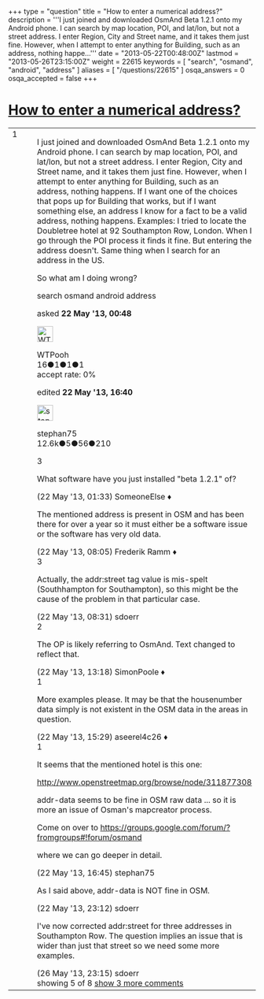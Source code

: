 +++
type = "question"
title = "How to enter a numerical address?"
description = '''I just joined and downloaded OsmAnd Beta 1.2.1 onto my Android phone. I can search by map location, POI, and lat/lon, but not a street address. I enter Region, City and Street name, and it takes them just fine. However, when I attempt to enter anything for Building, such as an address, nothing happe...'''
date = "2013-05-22T00:48:00Z"
lastmod = "2013-05-26T23:15:00Z"
weight = 22615
keywords = [ "search", "osmand", "android", "address" ]
aliases = [ "/questions/22615" ]
osqa_answers = 0
osqa_accepted = false
+++

<div class="headNormal">

# [How to enter a numerical address?](/questions/22615/how-to-enter-a-numerical-address)

</div>

<div id="main-body">

<div id="askform">

<table id="question-table" style="width:100%;">
<colgroup>
<col style="width: 50%" />
<col style="width: 50%" />
</colgroup>
<tbody>
<tr>
<td style="width: 30px; vertical-align: top"><div class="vote-buttons">
<span id="post-22615-upvote" class="ajax-command post-vote up" rel="nofollow" title="I like this post (click again to cancel)"> </span>
<div id="post-22615-score" class="post-score" title="current number of votes">
1
</div>
<span id="post-22615-downvote" class="ajax-command post-vote down" rel="nofollow" title="I dont like this post (click again to cancel)"> </span> <span id="favorite-mark" class="ajax-command favorite-mark" rel="nofollow" title="mark/unmark this question as favorite (click again to cancel)"> </span>
<div id="favorite-count" class="favorite-count">
&#10;</div>
</div></td>
<td><div id="item-right">
<div class="question-body">
<p>I just joined and downloaded OsmAnd Beta 1.2.1 onto my Android phone. I can search by map location, POI, and lat/lon, but not a street address. I enter Region, City and Street name, and it takes them just fine. However, when I attempt to enter anything for Building, such as an address, nothing happens. If I want one of the choices that pops up for Building that works, but if I want something else, an address I know for a fact to be a valid address, nothing happens. Examples: I tried to locate the Doubletree hotel at 92 Southampton Row, London. When I go through the POI process it finds it fine. But entering the address doesn't. Same thing when I search for an address in the US.</p>
<p>So what am I doing wrong?</p>
</div>
<div id="question-tags" class="tags-container tags">
<span class="post-tag tag-link-search" rel="tag" title="see questions tagged &#39;search&#39;">search</span> <span class="post-tag tag-link-osmand" rel="tag" title="see questions tagged &#39;osmand&#39;">osmand</span> <span class="post-tag tag-link-android" rel="tag" title="see questions tagged &#39;android&#39;">android</span> <span class="post-tag tag-link-address" rel="tag" title="see questions tagged &#39;address&#39;">address</span>
</div>
<div id="question-controls" class="post-controls">
&#10;</div>
<div class="post-update-info-container">
<div class="post-update-info post-update-info-user">
<p>asked <strong>22 May '13, 00:48</strong></p>
<img src="https://secure.gravatar.com/avatar/3dd4e45f3d403297df5bb554649a33c5?s=32&amp;d=identicon&amp;r=g" class="gravatar" width="32" height="32" alt="WTPooh&#39;s gravatar image" />
<p><span>WTPooh</span><br />
<span class="score" title="16 reputation points">16</span><span title="1 badges"><span class="badge1">●</span><span class="badgecount">1</span></span><span title="1 badges"><span class="silver">●</span><span class="badgecount">1</span></span><span title="1 badges"><span class="bronze">●</span><span class="badgecount">1</span></span><br />
<span class="accept_rate" title="Rate of the user&#39;s accepted answers">accept rate:</span> <span title="WTPooh has no accepted answers">0%</span></p>
</div>
<div class="post-update-info post-update-info-edited">
<p><span> edited <strong>22 May '13, 16:40</strong> </span></p>
<img src="https://secure.gravatar.com/avatar/245b73d4390c3408fe3c6da759b9897f?s=32&amp;d=identicon&amp;r=g" class="gravatar" width="32" height="32" alt="stephan75&#39;s gravatar image" />
<p><span>stephan75</span><br />
<span class="score" title="12642 reputation points"><span>12.6k</span></span><span title="5 badges"><span class="badge1">●</span><span class="badgecount">5</span></span><span title="56 badges"><span class="silver">●</span><span class="badgecount">56</span></span><span title="210 badges"><span class="bronze">●</span><span class="badgecount">210</span></span></p>
</div>
</div>
<div id="comments-container-22615" class="comments-container">
<span id="22616"></span>
<div id="comment-22616" class="comment">
<div id="post-22616-score" class="comment-score">
3
</div>
<div class="comment-text">
<p>What software have you just installed "beta 1.2.1" of?</p>
</div>
<div id="comment-22616-info" class="comment-info">
<span class="comment-age">(22 May '13, 01:33)</span> <span class="comment-user userinfo">SomeoneElse ♦</span>
</div>
</div>
<span id="22619"></span>
<div id="comment-22619" class="comment not_top_scorer">
<div id="post-22619-score" class="comment-score">
&#10;</div>
<div class="comment-text">
<p>The mentioned address is present in OSM and has been there for over a year so it must either be a software issue or the software has very old data.</p>
</div>
<div id="comment-22619-info" class="comment-info">
<span class="comment-age">(22 May '13, 08:05)</span> <span class="comment-user userinfo">Frederik Ramm ♦</span>
</div>
</div>
<span id="22620"></span>
<div id="comment-22620" class="comment">
<div id="post-22620-score" class="comment-score">
3
</div>
<div class="comment-text">
<p>Actually, the addr:street tag value is mis-spelt (Southhampton for Southampton), so this might be the cause of the problem in that particular case.</p>
</div>
<div id="comment-22620-info" class="comment-info">
<span class="comment-age">(22 May '13, 08:31)</span> <span class="comment-user userinfo">sdoerr</span>
</div>
</div>
<span id="22637"></span>
<div id="comment-22637" class="comment">
<div id="post-22637-score" class="comment-score">
2
</div>
<div class="comment-text">
<p>The OP is likely referring to OsmAnd. Text changed to reflect that.</p>
</div>
<div id="comment-22637-info" class="comment-info">
<span class="comment-age">(22 May '13, 13:18)</span> <span class="comment-user userinfo">SimonPoole ♦</span>
</div>
</div>
<span id="22640"></span>
<div id="comment-22640" class="comment">
<div id="post-22640-score" class="comment-score">
1
</div>
<div class="comment-text">
<p>More examples please. It may be that the housenumber data simply is not existent in the OSM data in the areas in question.</p>
</div>
<div id="comment-22640-info" class="comment-info">
<span class="comment-age">(22 May '13, 15:29)</span> <span class="comment-user userinfo">aseerel4c26 ♦</span>
</div>
</div>
<span id="22645"></span>
<div id="comment-22645" class="comment">
<div id="post-22645-score" class="comment-score">
1
</div>
<div class="comment-text">
<p>It seems that the mentioned hotel is this one:</p>
<p><a href="http://www.openstreetmap.org/browse/node/311877308">http://www.openstreetmap.org/browse/node/311877308</a></p>
<p>addr-data seems to be fine in OSM raw data ... so it is more an issue of Osman's mapcreator process.</p>
<p>Come on over to <a href="https://groups.google.com/forum/?fromgroups#!forum/osmand">https://groups.google.com/forum/?fromgroups#!forum/osmand</a></p>
<p>where we can go deeper in detail.</p>
</div>
<div id="comment-22645-info" class="comment-info">
<span class="comment-age">(22 May '13, 16:45)</span> <span class="comment-user userinfo">stephan75</span>
</div>
</div>
<span id="22656"></span>
<div id="comment-22656" class="comment not_top_scorer">
<div id="post-22656-score" class="comment-score">
&#10;</div>
<div class="comment-text">
<p>As I said above, addr-data is NOT fine in OSM.</p>
</div>
<div id="comment-22656-info" class="comment-info">
<span class="comment-age">(22 May '13, 23:12)</span> <span class="comment-user userinfo">sdoerr</span>
</div>
</div>
<span id="22786"></span>
<div id="comment-22786" class="comment not_top_scorer">
<div id="post-22786-score" class="comment-score">
&#10;</div>
<div class="comment-text">
<p>I've now corrected addr:street for three addresses in Southampton Row. The question implies an issue that is wider than just that street so we need some more examples.</p>
</div>
<div id="comment-22786-info" class="comment-info">
<span class="comment-age">(26 May '13, 23:15)</span> <span class="comment-user userinfo">sdoerr</span>
</div>
</div>
</div>
<div id="comment-tools-22615" class="comment-tools">
<span class="comments-showing"> showing 5 of 8 </span> <a href="#" class="show-all-comments-link">show 3 more comments</a>
</div>
<div class="clear">
&#10;</div>
<div id="comment-22615-form-container" class="comment-form-container">
&#10;</div>
<div class="clear">
&#10;</div>
</div></td>
</tr>
</tbody>
</table>

</div>

</div>

